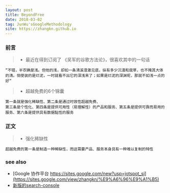 ```yaml
---
layout: post
title: BeyondFree
date: 2018-03-02
tag: JunWu'sGoogleMethodology
site: https://zhangkn.github.io
---
```



### 前言

>* 最近在得到订阅了 《吴军的谷歌方法论》，很喜欢其中的一句话
```
“不错，半农确是浅。但他的浅，却如一条清溪澄澈见底，纵有多少沉渣和腐草，也不掩其大体的清。倘使装的是烂泥，一时就看不出它的深浅来了；如果是烂泥的深渊呢，那就不如浅一点的好”
```
>* 超越免费的6个锦囊
```
第一条就是强化稀缺性、第二条是通过时效性超越免费、
第三条是个性化、第四条是提供可用性（易理解性）的产品和服务、第五条是提供可靠而易用的服务、第六条是提供具有数据黏性的服务
```

### 正文

>* 强化稀缺性

```
超越免费的第一条是制造一种稀缺性，而这需要产品、服务本身具有一种难以复制的特性
```

### see also
- [Google 协作平台 https://sites.google.com/new?usp=jotspot_si](https://sites.google.com/view/zhangkn/%E9%A6%96%E9%A1%B5)
- [新版的search-console](https://search.google.com/search-console?resource_id=https://zhangkn.github.io/&utm_source=wnc_20050170&utm_medium=gamma&utm_campaign=wnc_20050170&utm_content=msg_110105790&hl=zh-CN)